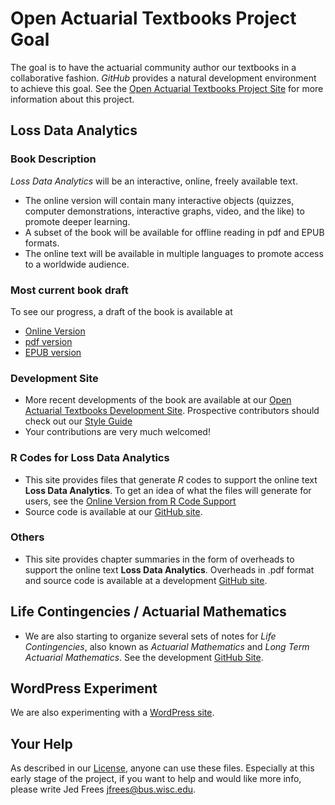 # Open Actuarial Textbooks Project Goal
The goal is to have the actuarial community author our textbooks in a collaborative fashion. *GitHub* provides a natural development environment to achieve this goal. See the [Open Actuarial Textbooks Project Site](https://OpenActTexts.github.io) for more information about this project.

## Loss Data Analytics

### Book Description
*Loss Data Analytics* will be an interactive, online, freely available text.
* The online version will contain many interactive objects (quizzes, computer demonstrations, interactive graphs, video, and the like) to promote deeper learning.
* A subset of the book will be available for offline reading in pdf and EPUB formats.
* The online text will be available in multiple languages to promote access to a worldwide audience.

### Most current book draft
To see our progress, a draft of the book is available at
* [Online Version](https://OpenActTexts.github.io/Loss-Data-Analytics/index.html)
* [pdf version](https://github.com/OpenActTexts/Loss-Data-Analytics/blob/master/Offline/LossDataAnalytics.pdf)
* [EPUB version](https://github.com/OpenActTexts/Loss-Data-Analytics/blob/master/Offline/LossDataAnalytics.epub)

### Development Site
* More recent developments of the book are available at our [Open Actuarial Textbooks Development Site](https://github.com/OpenActTexts/Loss-Data-Analytics).
Prospective contributors should check out our [Style Guide](https://OpenActTexts.github.io/StyleGuideLDA/index.html)
* Your contributions are very much welcomed!

### R Codes for Loss Data Analytics
* This site provides files that generate *R* codes to support the online text **Loss Data Analytics**. To get an idea of what the files will generate for users, see the [Online Version from R Code Support](https://OpenActTexts.github.io/LDARcode)
* Source code is available at our [GitHub site](https://github.com/OpenActTexts/LDARCode).

### Others
* This site provides chapter summaries in the form of overheads to support the online text **Loss Data Analytics**. Overheads in .pdf format and source code is available at a development [GitHub site](https://github.com/ewfrees/LossDataAnalyticsOverheads).

## Life Contingencies / Actuarial Mathematics
* We are also starting to organize several sets of notes for *Life Contingencies*, also known as *Actuarial Mathematics* and *Long Term Actuarial Mathematics*. See the development [GitHub Site](https://github.com/ewfrees/LifeCon).

## WordPress Experiment
We are also experimenting with a [WordPress site](http://www.ssc.wisc.edu/~jfrees/loss-data-analytics/).

## Your Help
As described in our [License](https://github.com/OpenActTexts/Loss-Data-Analytics/tree/master/GettingStarted/LICENSE.md), anyone can use these files. Especially at this early stage of the project, if you want to help and would like more info, please write Jed Frees <jfrees@bus.wisc.edu>.
